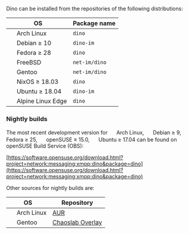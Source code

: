 Dino can be installed from the repositories of the following distributions:

| OS                  | Package name |
| ------------------- | ------ |
| <img src="https://upload.wikimedia.org/wikipedia/commons/a/a5/Archlinux-icon-crystal-64.svg" height="16"/> Arch Linux          | `dino`  |
| <img src="https://upload.wikimedia.org/wikipedia/commons/8/80/Ardebian_logo.svg" height="16"/> Debian ≥ 10 | `dino-im` |
| <img src="https://upload.wikimedia.org/wikipedia/commons/3/3f/Fedora_logo.svg" height="16"/> Fedora ≥ 28 | `dino` |
| <img src="https://upload.wikimedia.org/wikipedia/commons/3/31/Farm-Fresh_freebsd.png" height="16"/> FreeBSD | `net-im/dino` |
| <img src="https://upload.wikimedia.org/wikipedia/commons/thumb/1/19/Gentoo_Logo_Vector.svg/986px-Gentoo_Logo_Vector.svg.png" height="16"/> Gentoo | `net-im/dino` |
| <img src="https://cdn.rawgit.com/NixOS/nixos-artwork/master/logo/nix-snowflake.svg" height="16"/> NixOS ≥ 18.03 | `dino` |
| <img src="https://upload.wikimedia.org/wikipedia/commons/thumb/9/94/Ubuntu_logoib.svg/1200px-Ubuntu_logoib.svg.png" height="16"/> Ubuntu ≥ 18.04 | `dino-im` |
| <img src="https://i.imgur.com/4VH9EgI.png" height="16"> Alpine Linux Edge | `dino` |

### Nightly builds
The most recent development version for <img src="https://upload.wikimedia.org/wikipedia/commons/a/a5/Archlinux-icon-crystal-64.svg" height="16"/> Arch Linux, <img src="https://upload.wikimedia.org/wikipedia/commons/8/80/Ardebian_logo.svg" height="16"/> Debian ≥ 9, <img src="https://upload.wikimedia.org/wikipedia/commons/3/3f/Fedora_logo.svg" height="16"/> Fedora ≥ 25, <img src="https://upload.wikimedia.org/wikipedia/commons/thumb/d/d0/OpenSUSE_Logo.svg/800px-OpenSUSE_Logo.svg.png" height="16"/> openSUSE ≥ 15.0, <img src="https://upload.wikimedia.org/wikipedia/commons/thumb/9/94/Ubuntu_logoib.svg/1200px-Ubuntu_logoib.svg.png" height="16"/> Ubuntu ≥ 17.04  can be found on openSUSE Build Service (OBS):

[https://software.opensuse.org/download.html?project=network:messaging:xmpp:dino&package=dino](https://software.opensuse.org/download.html?project=network:messaging:xmpp:dino&package=dino)

Other sources for nightly builds are:

| OS                  | Repository |
| ------------------- | ------ |
| <img src="https://upload.wikimedia.org/wikipedia/commons/a/a5/Archlinux-icon-crystal-64.svg" height="16"/> Arch Linux          | [AUR](https://aur.archlinux.org/packages/dino-git/)  |
| <img src="https://upload.wikimedia.org/wikipedia/commons/thumb/1/19/Gentoo_Logo_Vector.svg/986px-Gentoo_Logo_Vector.svg.png" height="16"/> Gentoo        | [Chaoslab Overlay](https://gitlab.com/chaoslab/chaoslab-overlay/tree/master/net-im/dino) |